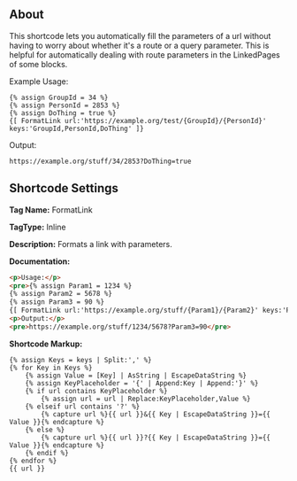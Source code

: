 ## About
This shortcode lets you automatically fill the parameters of a url without having to worry about whether it's a route or a query parameter. This is helpful for automatically dealing with route parameters in the LinkedPages of some blocks.

Example Usage:
```liquid
{% assign GroupId = 34 %}
{% assign PersonId = 2853 %}
{% assign DoThing = true %}
{[ FormatLink url:'https://example.org/test/{GroupId}/{PersonId}' keys:'GroupId,PersonId,DoThing' ]}
```
Output:
```
https://example.org/stuff/34/2853?DoThing=true
```

## Shortcode Settings

**Tag Name:** FormatLink

**TagType:** Inline

**Description:** Formats a link with parameters.

**Documentation:** 
```html
<p>Usage:</p>
<pre>{% assign Param1 = 1234 %}
{% assign Param2 = 5678 %}
{% assign Param3 = 90 %}
{[ FormatLink url:'https://example.org/stuff/{Param1}/{Param2}' keys:'Param1,Param2,Param3' ]}</pre>
<p>Output:</p>
<pre>https://example.org/stuff/1234/5678?Param3=90</pre>
```

**Shortcode Markup:**
```liquid
{% assign Keys = keys | Split:',' %}
{% for Key in Keys %}
    {% assign Value = [Key] | AsString | EscapeDataString %}
    {% assign KeyPlaceholder = '{' | Append:Key | Append:'}' %}
    {% if url contains KeyPlaceholder %}
        {% assign url = url | Replace:KeyPlaceholder,Value %}
    {% elseif url contains '?' %}
        {% capture url %}{{ url }}&{{ Key | EscapeDataString }}={{ Value }}{% endcapture %}
    {% else %}
        {% capture url %}{{ url }}?{{ Key | EscapeDataString }}={{ Value }}{% endcapture %}
    {% endif %}
{% endfor %}
{{ url }}
```
